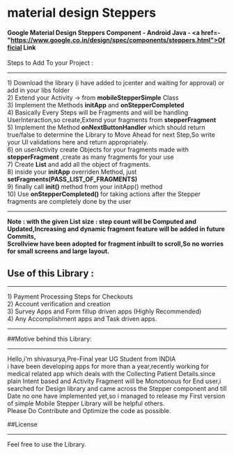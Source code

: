# material design Steppers
#### Google Material Design Steppers Component  - Android Java - <a href=-"https://www.google.co.in/design/spec/components/steppers.html">Official Link</a>
Steps to Add To your Project :
<hr />
1) Download the library (i have added to jcenter and waiting for approval) or add in your libs folder <br>
2) Extend your Activity -> from <b>mobileStepperSimple</b> Class <br>
3) Implement the Methods <b>initApp</b> and <b>onStepperCompleted</b><br>
4) Basically Every Steps will be Fragments and will be handling UserInteraction,so create,Extend your fragments from <b>stepperFragment</b> <br>
5) Implement the Method <b>onNextButtonHandler</b> which should return true/false to determine the Library to Move Ahead for next Step,So write your UI validations here and return appropriately.<br>
6) on userActivity create Objects for your fragments made with <b>stepperFragment</b> ,create as many fragments for your use <br>
7) Create <b>List<stepperFragment></b> and add all the object of fragments.<br/>
8) inside your <b>initApp</b> overriden Method, just <b>setFragments(PASS_LIST_OF_FRAGMENTS)</b> <br>
9) finally call <b>init() </b> method from your initApp() method <br>
10) Use <b>onStepperCompleted() </b> for taking actions after the Stepper fragments are completely done by the user <br>

<hr>
<b>Note : with the given List size : step count will be Computed and Updated,Increasing and dynamic fragment feature will be added in future Commits,<br>
Scrollview have been adopted for fragment inbuilt to scroll,So no worries for small screens and large layout.</b>

## Use of this Library :
<hr>
1) Payment Processing Steps for Checkouts <br />
2) Account verification and creation <br />
3) Survey Apps and Form fillup driven apps (Highly Recommended) <br />
4) Any Accomplishment apps and Task driven apps. <br >
<hr>

##Motive behind this Library:
<hr >
Hello,i'm shivasurya,Pre-Final year UG Student from INDIA<br />
i have been developing apps for more than a year,recently working for medical related app which deals with the Collecting Patient Details.since plain Intent based and Activity Fragment will be Monotonous for End user,i searched for Design library and came across the Stepper component and till Date no one have implemented yet,so i managed to release my First version of simple Mobile Stepper Library will be helpful others.
<br />
Please Do Contribute and Optimize the code as possible.

##License 
<hr>
Feel free to use the Library.
